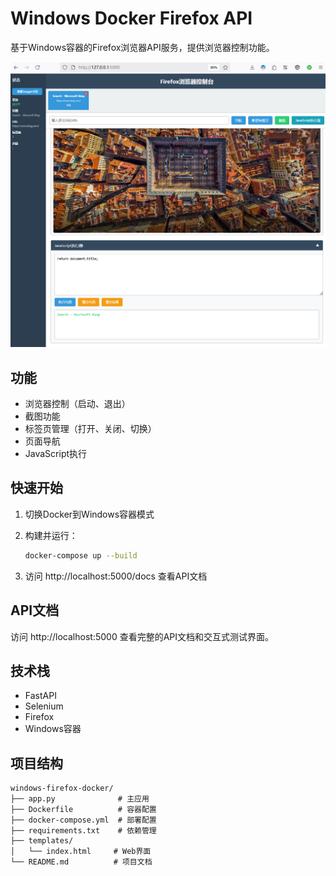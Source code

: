 # Windows Docker Firefox API

基于Windows容器的Firefox浏览器API服务，提供浏览器控制功能。

![image-20250829160633495](./README.assets/image-20250829160633495.png)

## 功能

- 浏览器控制（启动、退出）
- 截图功能
- 标签页管理（打开、关闭、切换）
- 页面导航
- JavaScript执行

## 快速开始

1. 切换Docker到Windows容器模式
2. 构建并运行：

   ```bash
   docker-compose up --build
   ```

3. 访问 http://localhost:5000/docs 查看API文档

## API文档

访问 http://localhost:5000 查看完整的API文档和交互式测试界面。

## 技术栈

- FastAPI
- Selenium
- Firefox
- Windows容器

## 项目结构

```
windows-firefox-docker/
├── app.py              # 主应用
├── Dockerfile          # 容器配置
├── docker-compose.yml  # 部署配置
├── requirements.txt    # 依赖管理
├── templates/
│   └── index.html     # Web界面
└── README.md          # 项目文档
